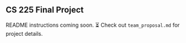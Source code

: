 ## CS 225 Final Project
README instructions coming soon. :hourglass_flowing_sand:
Check out `team_proposal.md` for project details.
